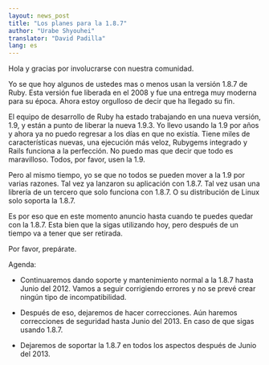 ```yaml
---
layout: news_post
title: "Los planes para la 1.8.7"
author: "Urabe Shyouhei"
translator: "David Padilla"
lang: es
---
```


Hola y gracias por involucrarse con nuestra comunidad.

Yo se que hoy algunos de ustedes mas o menos usan la versión 1.8.7 de Ruby. Esta
versión fue liberada en el 2008 y fue una entrega muy moderna para su época. Ahora
estoy orgulloso de decir que ha llegado su fin.

El equipo de desarrollo de Ruby ha estado trabajando en una nueva versión,
1.9, y están a punto de liberar la nueva 1.9.3. Yo llevo usando la 1.9 por
años y ahora ya no puedo regresar a los días en que no existía. Tiene miles de
características nuevas, una ejecución más veloz,
Rubygems integrado y Rails funciona a la perfección. No puedo mas que decir que
todo es maravilloso. Todos, por favor, usen la 1.9.

Pero al mismo tiempo, yo se que no todos se pueden mover a la 1.9 por varias
razones. Tal vez ya lanzaron su aplicación con 1.8.7. Tal vez usan una
librería de un tercero que solo funciona con 1.8.7. O su distribución de Linux
solo soporta la 1.8.7.

Es por eso que en este momento anuncio hasta cuando te puedes quedar con la 1.8.7.
Esta bien que la sigas utilizando hoy, pero después de un tiempo va a tener
que ser retirada.

Por favor, prepárate.

Agenda:

* Continuaremos dando soporte y mantenimiento normal a la 1.8.7 hasta Junio
  del 2012. Vamos a seguir corrigiendo errores y no se prevé crear ningún tipo
  de incompatibilidad.

* Después de eso, dejaremos de hacer correcciones. Aún haremos correcciones de
  seguridad hasta Junio del 2013. En caso de que sigas usando 1.8.7.

* Dejaremos de soportar la 1.8.7 en todos los aspectos después de Junio del 2013.
